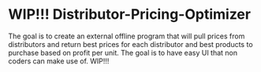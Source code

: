 # WIP!!! Distributor-Pricing-Optimizer
The goal is to create an external offline program that will pull prices from distributors and return best prices for each distributor and best products to purchase based on profit per unit. The goal is to have easy UI that non coders can make use of. 
WIP!!!